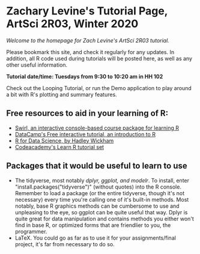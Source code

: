 # **Zachary Levine's Tutorial Page, ArtSci 2R03, Winter 2020**
*Welcome to the homepage for Zach Levine's ArtSci 2R03 tutorial.*

 Please bookmark this site, and check it regularly for any updates. In addition, all R code used during tutorials will be posted here, as well as any other useful information.

**Tutorial date/time:  Tuesdays from 9:30 to 10:20 am in HH 102**


Check out the Looping Tutorial, or run the Demo application to play around a bit with R's plotting and summary features.

## Free resources to aid in your learning of R:

 - [Swirl, an interactive console-based course package for learning R](https://swirlstats.com/)
 - [DataCamp's Free interactive tutorial, an introduction to R](https://www.datacamp.com/courses/free-introduction-to-r)
 - [R for Data Science, by Hadley Wickham](https://r4ds.had.co.nz/)
 -  [Codeacademy's Learn R tutorial set](https://www.codecademy.com/learn/learn-r)

## Packages that it would be useful to learn to use
- The tidyverse, most notably *dplyr, ggplot, and modelr*.
To install, enter "install.packages("tidyverse")" (without quotes) into the R console. Remember to load a package (or the entire tidyverse, though it's not necessary) every time you're calling one of it's built-in methods. Most notably, base R graphics methods can be cumbersome to use and unpleasing to the eye, so ggplot can be quite useful that way. Dplyr is quite great for data manipulation and contains methods you either won't find in base R, or optimized forms that are friendlier to you, the programmer.
- LaTeX. You could go as far as to use it for your assignments/final project, it's far from necessary to do so.
